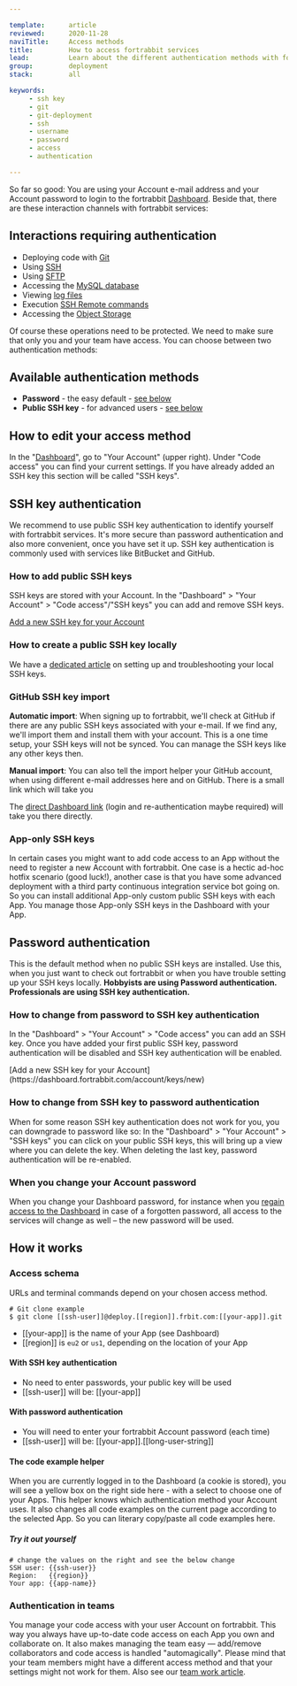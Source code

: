 ```yaml
---

template:      article
reviewed:      2020-11-28
naviTitle:     Access methods
title:         How to access fortrabbit services
lead:          Learn about the different authentication methods with fortrabbit.
group:         deployment
stack:         all

keywords:
     - ssh key
     - git
     - git-deployment
     - ssh
     - username
     - password
     - access
     - authentication

---
```


So far so good: You are using your Account e-mail address and your Account password to login to the fortrabbit [Dashboard](/dashboard). Beside that, there are these interaction channels with fortrabbit services:

## Interactions requiring authentication

* Deploying code with [Git](/git-deployment#toc-usage)
* Using [SSH](/ssh-uni)
* Using [SFTP](/sftp-uni)
* Accessing the [MySQL database](/mysql#toc-remote-mysql-access)
* Viewing [log files](/logging-uni)
* Execution [SSH Remote commands](/remote-ssh-execution-pro#toc-usage)
* Accessing the [Object Storage](/object-storage#toc-accessing-the-object-storage)

Of course these operations need to be protected. We need to make sure that only you and your team have access. You can choose between two authentication methods: 

## Available authentication methods

* **Password** - the easy default - [see below](#toc-password-authentication)
* **Public SSH key** - for advanced users - [see below](#toc-ssh-key-authentication)


## How to edit your access method

In the "[Dashboard](/dashboard)", go to "Your Account" (upper right). Under "Code access" you can find your current settings. If you have already added an SSH key this section will be called "SSH keys".


## SSH key authentication

We recommend to use public SSH key authentication to identify yourself with fortrabbit services. It's more secure than password authentication and also more convenient, once you have set it up. SSH key authentication is commonly used with services like BitBucket and GitHub.



### How to add public SSH keys

SSH keys are stored with your Account. In the "Dashboard" > "Your Account" > "Code access"/"SSH keys" you can add and remove SSH keys.

<div markdown="1" data-user="known">

[Add a new SSH key for your Account](https://dashboard.fortrabbit.com/account/keys/new)

</div>

### How to create a public SSH key locally

We have a [dedicated article](ssh-keys) on setting up and troubleshooting your local SSH keys.



### GitHub SSH key import

**Automatic import**: When signing up to fortrabbit, we'll check at GitHub if there are any public SSH keys associated with your e-mail. If we find any, we'll import them and install them with your account. This is a one time setup, your SSH keys will not be synced. You can manage the SSH keys like any other keys then.

**Manual import**: You can also tell the import helper your GitHub account, when using different e-mail addresses here and on GitHub. There is a small link which will take you 

The [direct Dashboard link](https://dashboard.fortrabbit.com/boarding/keys/github) (login and re-authentication maybe required) will take you there directly.


### App-only SSH keys

In certain cases you might want to add code access to an App without the need to register a new Account with fortrabbit. One case is a hectic ad-hoc hotfix scenario (good luck!), another case is that you have some advanced deployment with a third party continuous integration service bot going on. So you can install additional App-only custom public SSH keys with each App. You manage those App-only SSH keys in the Dashboard with your App.


## Password authentication

This is the default method when no public SSH keys are installed. Use this, when you just want to check out fortrabbit or when you have trouble setting up your SSH keys locally. **Hobbyists are using Password authentication. Professionals are using SSH key authentication.**

### How to change from password to SSH key authentication

In the "Dashboard" > "Your Account" > "Code access" you can add an SSH key. Once you have added your first public SSH key, password authentication will be disabled and SSH key authentication will be enabled.


<div markdown="1" data-user="known">
[Add a new SSH key for your Account](https://dashboard.fortrabbit.com/account/keys/new)
</div>


### How to change from SSH key to password authentication

When for some reason SSH key authentication does not work for you, you can downgrade to password like so: In the "Dashboard" > "Your Account" > "SSH keys" you can click on your public SSH keys, this will bring up a view where you can delete the key. When deleting the last key, password authentication will be re-enabled.


### When you change your Account password

When you change your Dashboard password, for instance when you [regain access to the Dashboard](/dashboard#toc-regaining-access) in case of a forgotten password, all access to the services will change as well – the new password will be used.

## How it works

### Access schema

URLs and terminal commands depend on your chosen access method. 

```
# Git clone example
$ git clone [[ssh-user]]@deploy.[[region]].frbit.com:[[your-app]].git
```

* [[your-app]] is the name of your App (see Dashboard)
* [[region]] is `eu2` or `us1`, depending on the location of your App


#### With SSH key authentication

* No need to enter passwords, your public key will be used
* [[ssh-user]] will be: [[your-app]]

#### With password authentication

* You will need to enter your fortrabbit Account password (each time)
* [[ssh-user]] will be: [[your-app]].[[long-user-string]]


#### The code example helper

When you are currently logged in to the Dashboard (a cookie is stored), you will see a yellow box on the right side here - with a select to choose one of your Apps. This helper knows which authentication method your Account uses. It also changes all code examples on the current page according to the selected App. So you can literary copy/paste all code examples here.


##### Try it out yourself

```
# change the values on the right and see the below change
SSH user: {{ssh-user}}
Region:   {{region}}
Your app: {{app-name}}
```

### Authentication in teams

You manage your code access with your user Account on fortrabbit. This way you always have up-to-date code access on each App you own and collaborate on. It also makes managing the team easy — add/remove collaborators and code access is handled "automagically". Please mind that your team members might have a different access method and that your settings might not work for them. Also see our [team work article](/collaboration).